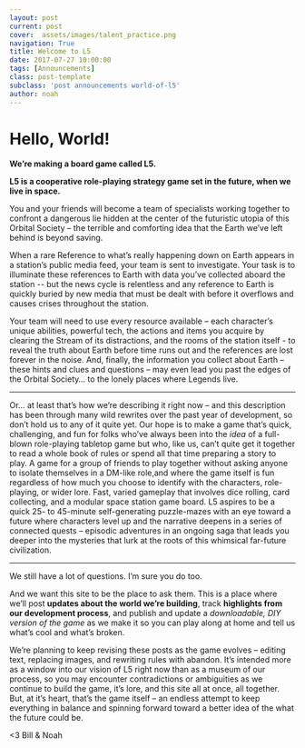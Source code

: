 ```yaml
---
layout: post
current: post
cover:  assets/images/talent_practice.png
navigation: True
title: Welcome to L5
date: 2017-07-27 10:00:00
tags: [Announcements]
class: post-template
subclass: 'post announcements world-of-l5'
author: noah
---
```


# Hello, World!
 
**We’re making a board game called L5.**
 
**L5 is a cooperative role-playing strategy game set in the future, when we live in space.**
 
You and your friends will become a team of specialists working together to confront a dangerous lie hidden at the center of the futuristic utopia of this Orbital Society – the terrible and comforting idea that the Earth we’ve left behind is beyond saving.
 
When a rare Reference to what’s really happening down on Earth appears in a station’s public media feed, your team is sent to investigate. Your task is to illuminate these references to Earth with data you’ve collected aboard the station -- but the news cycle is relentless and any reference to Earth is quickly buried by new media that must be dealt with before it overflows and causes crises throughout the station.
 
Your team will need to use every resource available – each character’s unique abilities, powerful tech, the actions and items you acquire by clearing the Stream of its distractions, and the rooms of the station itself - to reveal the truth about Earth before time runs out and the references are lost forever in the noise. And, finally, the information you collect about Earth – these hints and clues and questions – may even lead you past the edges of the Orbital Society… to the lonely places where Legends live.
 
---
 
Or… at least that’s how we’re describing it right now – and this description has been through many wild rewrites over the past year of development, so don’t hold us to any of it quite yet. Our hope is to make a game that’s quick, challenging, and fun for folks who’ve always been into the *idea* of a full-blown role-playing tabletop game but who, like us, can’t quite get it together to read a whole book of rules or spend all that time preparing a story to play. A game for a group of friends to play together without asking anyone to isolate themselves in a DM-like role,and where the game itself is fun regardless of how much you choose to identify with the characters, role-playing, or wider lore. Fast, varied gameplay that involves dice rolling, card collecting, and a modular space station game board. L5 aspires to be a quick 25- to 45-minute self-generating puzzle-mazes with an eye toward a future where characters level up and the narrative deepens in a series of connected quests – episodic adventures in an ongoing saga that leads you deeper into the mysteries that lurk at the roots of this whimsical far-future civilization.
 
---

We still have a lot of questions. I’m sure you do too.
 
And we want this site to be the place to ask them. This is a place where we’ll post **updates about the world we’re building**, track **highlights from our development process**, and publish and update a *downloadable, DIY version of the game* as we make it so you can play along at home and tell us what’s cool and what’s broken.
 
We’re planning to keep revising these posts as the game evolves – editing text, replacing images, and rewriting rules with abandon. It’s intended more as a window into our vision of L5 right now than as a museum of our process, so you may encounter contradictions or ambiguities as we continue to build the game, it’s lore, and this site all at once, all together. But, at it’s heart, that’s the game itself – an endless attempt to keep everything in balance and spinning forward toward a better idea of the what the future could be.
 
<3
Bill & Noah
